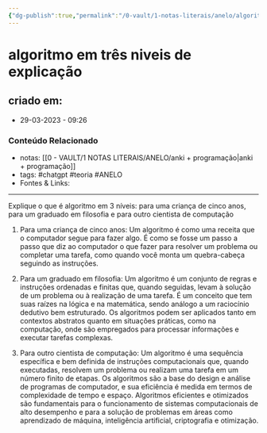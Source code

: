 ```yaml
---
{"dg-publish":true,"permalink":"/0-vault/1-notas-literais/anelo/algoritmo-em-tres-niveis-de-explicacao/","tags":["chatgpt","teoria","ANELO"],"dgHomeLink":true,"dgShowLocalGraph":true,"dgShowFileTree":true,"dgEnableSearch":true}
---
```


# algoritmo em três niveis de explicação

## criado em: 
-  29-03-2023 - 09:26

### Conteúdo Relacionado
- notas: [[0 - VAULT/1 NOTAS LITERAIS/ANELO/anki + programação\|anki + programação]] 
- tags: #chatgpt #teoria #ANELO
- Fontes & Links: 

---

Explique o que é algoritmo em 3 níveis: para uma criança de cinco anos, para um graduado em filosofia e para outro cientista de computação

1.  Para uma criança de cinco anos: Um algoritmo é como uma receita que o computador segue para fazer algo. É como se fosse um passo a passo que diz ao computador o que fazer para resolver um problema ou completar uma tarefa, como quando você monta um quebra-cabeça seguindo as instruções.
    
2.  Para um graduado em filosofia: Um algoritmo é um conjunto de regras e instruções ordenadas e finitas que, quando seguidas, levam à solução de um problema ou à realização de uma tarefa. É um conceito que tem suas raízes na lógica e na matemática, sendo análogo a um raciocínio dedutivo bem estruturado. Os algoritmos podem ser aplicados tanto em contextos abstratos quanto em situações práticas, como na computação, onde são empregados para processar informações e executar tarefas complexas.
    
3.  Para outro cientista de computação: Um algoritmo é uma sequência específica e bem definida de instruções computacionais que, quando executadas, resolvem um problema ou realizam uma tarefa em um número finito de etapas. Os algoritmos são a base do design e análise de programas de computador, e sua eficiência é medida em termos de complexidade de tempo e espaço. Algoritmos eficientes e otimizados são fundamentais para o funcionamento de sistemas computacionais de alto desempenho e para a solução de problemas em áreas como aprendizado de máquina, inteligência artificial, criptografia e otimização.

